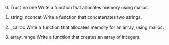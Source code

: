 0. Trust no one
Write a function that allocates memory using malloc.


1. string_nconcat
Write a function that concatenates two strings.


2. _calloc
Write a function that allocates memory for an array, using malloc.


3. array_range
Write a function that creates an array of integers.
